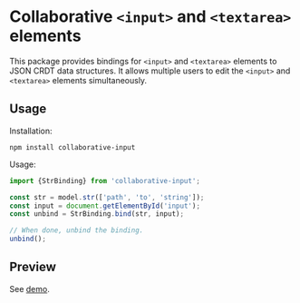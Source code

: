 # Collaborative `<input>` and `<textarea>` elements

This package provides bindings for `<input>` and `<textarea>` elements to
JSON CRDT data structures. It allows multiple users to edit the `<input>` and
`<textarea>` elements simultaneously.


## Usage

Installation:

```
npm install collaborative-input
```

Usage:

```ts
import {StrBinding} from 'collaborative-input';

const str = model.str(['path', 'to', 'string']);
const input = document.getElementById('input');
const unbind = StrBinding.bind(str, input);

// When done, unbind the binding.
unbind();
```


## Preview

See [demo](https://github.com/streamich/collaborative-input).

